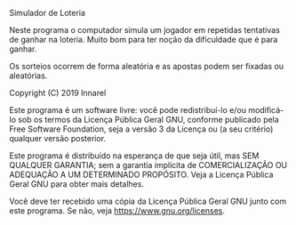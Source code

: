 Simulador de Loteria

Neste programa o computador simula um jogador em repetidas tentativas de ganhar na loteria.
Muito bom para ter noção da dificuldade que é para ganhar.

Os sorteios ocorrem de forma aleatória e as apostas podem ser fixadas ou aleatórias.

Copyright (C) 2019 Innarel

Este programa é um software livre: você pode redistribuí-lo e/ou
modificá-lo sob os termos da Licença Pública Geral GNU, conforme
publicado pela Free Software Foundation, seja a versão 3 da Licença
ou (a seu critério) qualquer versão posterior.

Este programa é distribuído na esperança de que seja útil,
mas SEM QUALQUER GARANTIA; sem a garantia implícita de
COMERCIALIZAÇÃO OU ADEQUAÇÃO A UM DETERMINADO PROPÓSITO. Veja a
Licença Pública Geral GNU para obter mais detalhes.

Você deve ter recebido uma cópia da Licença Pública Geral GNU
junto com este programa. Se não, veja https://www.gnu.org/licenses.
